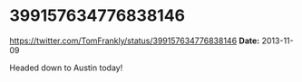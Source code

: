 # 399157634776838146
https://twitter.com/TomFrankly/status/399157634776838146
**Date:** 2013-11-09

Headed down to Austin today!
